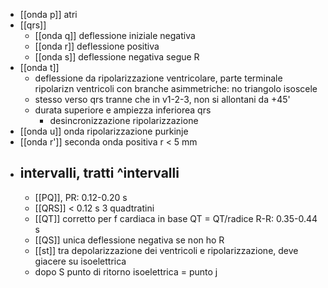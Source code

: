 - [[onda p]] atri
- [[qrs]]
	- [[onda q]] deflessione iniziale negativa
	- [[onda r]] deflessione positiva
	- [[onda s]] deflessione negativa segue R
- [[onda t]]
	- deflessione da ripolarizzazione ventricolare, parte terminale ripolarizn ventricoli con branche asimmetriche: no triangolo isoscele
	- stesso verso qrs tranne che in v1-2-3, non si allontani da +45'
	- durata superiore e ampiezza inferiorea qrs
		- desincronizzazione ripolarizzazione
- [[onda u]] onda ripolarizzazione purkinje
- [[onda r']] seconda onda positiva r < 5 mm
- ## intervalli, tratti ^intervalli
	- [[PQ]], PR: 0.12-0.20 s
	- [[QRS]] < 0.12 s 3 quadtratini
	- [[QT]] corretto per f cardiaca in base QT = QT/radice R-R: 0.35-0.44 s
	- [[QS]] unica deflessione negativa se non ho R
	- [[st]] tra depolarizzazione dei ventricoli e ripolarizzazione, deve giacere su isoelettrica
	- dopo S punto di ritorno isoelettrica = punto j